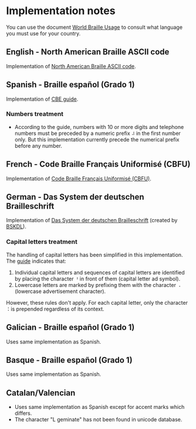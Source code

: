 # Implementation notes

You can use the document [World Braille Usage][world-braille-usage] to consult
what language you must use for your country.

## English - North American Braille ASCII code

Implementation of [North American Braille ASCII code][en-wiki].

## Spanish - Braille español (Grado 1)

Implementation of [CBE guide][es-cbe-guide].

### Numbers treatment

- According to the guide, numbers with 10 or more digits and telephone numbers
 must be preceded by a numeric prefix `⠼` in the first number only. But
 this implementation currently precede the numerical prefix before any number.

## French - Code Braille Français Uniformisé (CBFU)

Implementation of [Code Braille Français Uniformisé (CBFU)][fr-cbfu].

## German - Das System der deutschen Brailleschrift

Implementation of [Das System der deutschen Brailleschrift][de-system] (created
by [BSKDL][bskdl]).

### Capital letters treatment

The handling of capital letters has been simplified in this implementation.
The [guide][de-system] indicates that:

1. Individual capital letters and sequences of capital letters are identified
 by placing the character‌ `⠘` in front of them (capital letter ad symbol).
1. Lowercase letters are marked by prefixing them with the character `⠠`
 (lowercase advertisement character).

However, these rules don't apply. For each capital letter, only the character
`⠨` is prepended regardless of its context.

## Galician - Braille español (Grado 1)

Uses same implementation as Spanish.

## Basque - Braille español (Grado 1)

Uses same implementation as Spanish.

## Catalan/Valencian

- Uses same implementation as Spanish except for accent marks which differs.
- The character "L geminate" has not been found in unicode database.

[en-wiki]: https://en.wikipedia.org/wiki/Braille_ASCII
[es-cbe-guide]: https://sid.usal.es/idocs/F8/FDO12069/signografiabasica.pdf
[fr-cbfu]: https://www.avh.asso.fr/sites/default/files/cbfu_edition_internationale_1.pdf
[de-system]: http://bskdl.org/textschrift.html
[bskdl]: http://bskdl.org
[world-braille-usage]: https://1kru3o1eyt4f2w3qy21ds14w-wpengine.netdna-ssl.com/wp-content/uploads/2021/07/world-braille-usage-third-edition.pdf
